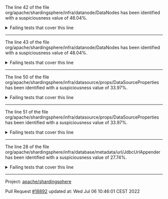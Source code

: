 The line 42 of the file org/apache/shardingsphere/infra/datanode/DataNodes has been identified with a suspiciousness value of 48.04%.

<details>
     <summary>Failing tests that cover this line</summary>

- `org.apache.shardingsphere.infra.datanode.DataNodesTest#assertGetDataNodesForShardingTableWithoutDataNodeContainedRule`
- `org.apache.shardingsphere.infra.datanode.DataNodesTest#assertGetDataNodesForShardingTableWithDataNodeContainedRuleWithoutDataSourceContainedRule`
- `org.apache.shardingsphere.infra.datanode.DataNodesTest#assertGetDataNodesForSingleTableWithDataNodeContainedRuleWithoutDataSourceContainedRule`
- `org.apache.shardingsphere.infra.datanode.DataNodesTest#assertGetDataNodesForSingleTableWithoutDataNodeContainedRule`
- `org.apache.shardingsphere.infra.datanode.DataNodesTest#assertGetDataNodesForSingleTableWithDataNodeContainedRuleAndDataSourceContainedRule`
- `org.apache.shardingsphere.infra.datanode.DataNodesTest#assertGetDataNodesForShardingTableWithDataNodeContainedRuleAndDataSourceContainedRule`
</details>

***

The line 43 of the file org/apache/shardingsphere/infra/datanode/DataNodes has been identified with a suspiciousness value of 48.04%.

<details>
     <summary>Failing tests that cover this line</summary>

- `org.apache.shardingsphere.infra.datanode.DataNodesTest#assertGetDataNodesForShardingTableWithoutDataNodeContainedRule`
- `org.apache.shardingsphere.infra.datanode.DataNodesTest#assertGetDataNodesForShardingTableWithDataNodeContainedRuleWithoutDataSourceContainedRule`
- `org.apache.shardingsphere.infra.datanode.DataNodesTest#assertGetDataNodesForSingleTableWithDataNodeContainedRuleWithoutDataSourceContainedRule`
- `org.apache.shardingsphere.infra.datanode.DataNodesTest#assertGetDataNodesForSingleTableWithoutDataNodeContainedRule`
- `org.apache.shardingsphere.infra.datanode.DataNodesTest#assertGetDataNodesForSingleTableWithDataNodeContainedRuleAndDataSourceContainedRule`
- `org.apache.shardingsphere.infra.datanode.DataNodesTest#assertGetDataNodesForShardingTableWithDataNodeContainedRuleAndDataSourceContainedRule`
</details>

***

The line 50 of the file org/apache/shardingsphere/infra/datasource/props/DataSourceProperties has been identified with a suspiciousness value of 33.97%.

<details>
     <summary>Failing tests that cover this line</summary>

- `org.apache.shardingsphere.infra.yaml.config.swapper.YamlDataSourcePropertiesSwapperTest#assertSwapToDataSources`
- `org.apache.shardingsphere.infra.datasource.props.DataSourcePropertiesTest#assertNotEqualsWithDifferentDataSourceClassName`
- `org.apache.shardingsphere.infra.datasource.props.DataSourcePropertiesTest#assertDifferentHashCodeWithDifferentDataSourceClassName`
</details>

***

The line 51 of the file org/apache/shardingsphere/infra/datasource/props/DataSourceProperties has been identified with a suspiciousness value of 33.97%.

<details>
     <summary>Failing tests that cover this line</summary>

- `org.apache.shardingsphere.infra.yaml.config.swapper.YamlDataSourcePropertiesSwapperTest#assertSwapToDataSources`
- `org.apache.shardingsphere.infra.datasource.props.DataSourcePropertiesTest#assertNotEqualsWithDifferentDataSourceClassName`
- `org.apache.shardingsphere.infra.datasource.props.DataSourcePropertiesTest#assertDifferentHashCodeWithDifferentDataSourceClassName`
</details>

***

The line 28 of the file org/apache/shardingsphere/infra/database/metadata/url/JdbcUrlAppender has been identified with a suspiciousness value of 27.74%.

<details>
     <summary>Failing tests that cover this line</summary>

- `org.apache.shardingsphere.infra.database.metadata.url.JdbcUrlAppenderTest#assertAppendQueryPropertiesWithOriginalQueryProperties`
- `org.apache.shardingsphere.infra.database.metadata.url.JdbcUrlAppenderTest#assertAppendQueryPropertiesWithoutOriginalQueryProperties`
</details>

***

Project: [apache/shardingsphere](https://github.com/apache/shardingsphere)

Pull Request [#18892](https://github.com/apache/shardingsphere/pull/18892) updated at: Wed Jul 06 10:46:01 CEST 2022